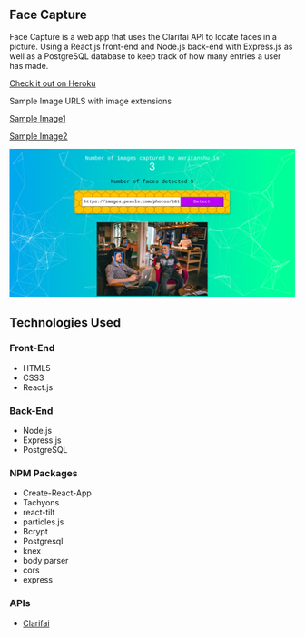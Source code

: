## Face Capture
Face Capture is a web app that uses the Clarifai API to locate faces in a picture. Using a React.js front-end and Node.js back-end with Express.js as well as a PostgreSQL database to keep track of how many entries a user has made.

<a href="https://face--capture.herokuapp.com/">Check it out on Heroku</a>


Sample Image URLS with image extensions

<a href="https://images.pexels.com/photos/1015568/pexels-photo-1015568.jpeg?auto=compress&cs=tinysrgb&dpr=1&w=500
">Sample Image1</a>

<a href="https://images.pexels.com/photos/1206059/pexels-photo-1206059.jpeg?auto=compress&cs=tinysrgb&dpr=1&w=500
">Sample Image2</a>

![picture of the app](https://github.com/Amritanshu7/FaceCapture/blob/master/img.png)

## Technologies Used
### Front-End
* HTML5
* CSS3
* React.js

### Back-End
* Node.js
* Express.js
* PostgreSQL

### NPM Packages
* Create-React-App
* Tachyons
* react-tilt
* particles.js
* Bcrypt
* Postgresql
* knex
* body parser
* cors
* express

### APIs
* <a href="https://clarifai.com/models/face-detection-image-recognition-model-a403429f2ddf4b49b307e318f00e528b-detection">Clarifai</a>
